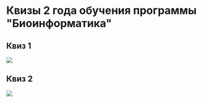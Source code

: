 # Квизы 2 года обучения программы "Биоинформатика"

## Квиз 1

![](https://github.com/Vladm0z/HSE-minor-bioinf/blob/main/Bioinformatics/3rd%20term/Main/Aut_Quiz/Quiz_1.png?raw=true)

## Квиз 2

![](https://github.com/Vladm0z/HSE-minor-bioinf/blob/main/Bioinformatics/3rd%20term/Main/Aut_Quiz/Quiz_2.png?raw=true)
